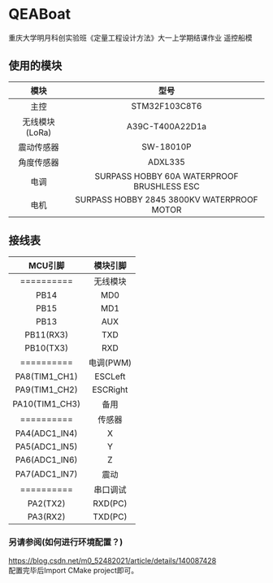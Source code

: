 # QEABoat
重庆大学明月科创实验班《定量工程设计方法》大一上学期结课作业 遥控船模

## 使用的模块
|模块|型号|
|:-----------:|:-----------:|
|主控|STM32F103C8T6|
|无线模块(LoRa)|A39C-T400A22D1a|
|震动传感器|SW-18010P|
|角度传感器|ADXL335|
|电调|SURPASS HOBBY 60A WATERPROOF BRUSHLESS ESC|
|电机|SURPASS HOBBY 2845 3800KV WATERPROOF MOTOR|



## 接线表
|MCU引脚|模块引脚|
|:-----------:|:-----------:|
|==========|无线模块|
|PB14|MD0|
|PB15|MD1|
|PB13|AUX|
|PB11(RX3)|TXD|
|PB10(TX3)|RXD|
|==========|电调(PWM)|
|PA8(TIM1_CH1)|ESCLeft|
|PA9(TIM1_CH2)|ESCRight|
|PA10(TIM1_CH3)|备用|
|==========|传感器|
|PA4(ADC1_IN4)|X|
|PA5(ADC1_IN5)|Y|
|PA6(ADC1_IN6)|Z|
|PA7(ADC1_IN7)|震动|
|==========|串口调试|
|PA2(TX2)|RXD(PC)|
|PA3(RX2)|TXD(PC)|

### 另请参阅(如何进行环境配置？)
https://blog.csdn.net/m0_52482021/article/details/140087428<br>
配置完毕后Import CMake project即可。
